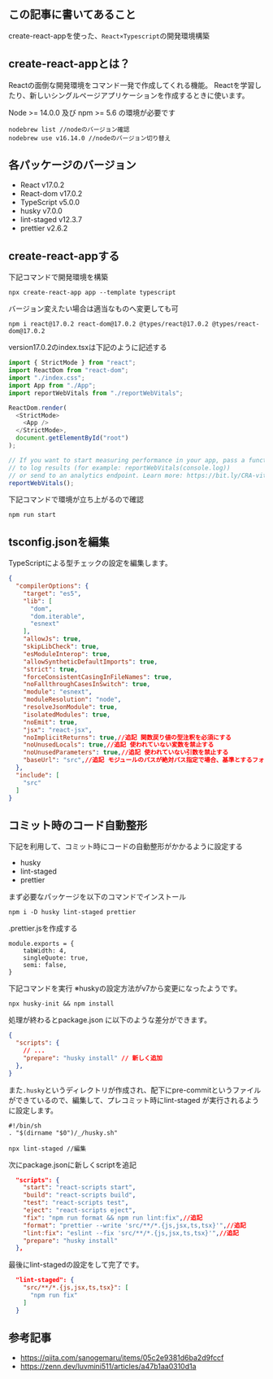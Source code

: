 ## この記事に書いてあること
create-react-appを使った、`React×Typescript`の開発環境構築

## create-react-appとは？
Reactの面倒な開発環境をコマンド一発で作成してくれる機能。
Reactを学習したり、新しいシングルページアプリケーションを作成するときに使います。

Node >= 14.0.0 及び npm >= 5.6 の環境が必要です

```
nodebrew list //nodeのバージョン確認
nodebrew use v16.14.0 //nodeのバージョン切り替え
```

## 各パッケージのバージョン
- React v17.0.2
- React-dom v17.0.2
- TypeScript v5.0.0
- husky v7.0.0
- lint-staged v12.3.7
- prettier v2.6.2

## create-react-appする
下記コマンドで開発環境を構築
```
npx create-react-app app --template typescript
```

バージョン変えたい場合は適当なものへ変更しても可
```
npm i react@17.0.2 react-dom@17.0.2 @types/react@17.0.2 @types/react-dom@17.0.2
```

version17.0.2のindex.tsxは下記のように記述する
```javascript
import { StrictMode } from "react";
import ReactDom from "react-dom";
import "./index.css";
import App from "./App";
import reportWebVitals from "./reportWebVitals";

ReactDom.render(
  <StrictMode>
    <App />
  </StrictMode>,
  document.getElementById("root")
);

// If you want to start measuring performance in your app, pass a function
// to log results (for example: reportWebVitals(console.log))
// or send to an analytics endpoint. Learn more: https://bit.ly/CRA-vitals
reportWebVitals();
```

下記コマンドで環境が立ち上がるので確認
```
npm run start
```

## tsconfig.jsonを編集
TypeScriptによる型チェックの設定を編集します。

```json:tsconfig.json
{
  "compilerOptions": {
    "target": "es5",
    "lib": [
      "dom",
      "dom.iterable",
      "esnext"
    ],
    "allowJs": true,
    "skipLibCheck": true,
    "esModuleInterop": true,
    "allowSyntheticDefaultImports": true,
    "strict": true,
    "forceConsistentCasingInFileNames": true,
    "noFallthroughCasesInSwitch": true,
    "module": "esnext",
    "moduleResolution": "node",
    "resolveJsonModule": true,
    "isolatedModules": true,
    "noEmit": true,
    "jsx": "react-jsx",
    "noImplicitReturns": true,//追記 関数戻り値の型注釈を必須にする
    "noUnusedLocals": true,//追記 使われていない変数を禁止する
    "noUnusedParameters": true,//追記 使われていない引数を禁止する
    "baseUrl": "src",//追記 モジュールのパスが絶対パス指定で場合、基準とするフォルダ
  },
  "include": [
    "src"
  ]
}
```

## コミット時のコード自動整形
下記を利用して、コミット時にコードの自動整形がかかるように設定する

- husky
- lint-staged
- prettier

まず必要なパッケージを以下のコマンドでインストール

```
npm i -D husky lint-staged prettier
```

.prettier.jsを作成する
```
module.exports = {
    tabWidth: 4,
    singleQuote: true,
    semi: false,
}
```

下記コマンドを実行
※huskyの設定方法がv7から変更になったようです。

```
npx husky-init && npm install
```

処理が終わるとpackage.json に以下のような差分ができます。

```json:package.json
{
  "scripts": {
    // ...
    "prepare": "husky install" // 新しく追加
  },
}
```

また`.husky`というディレクトリが作成され、配下にpre-commitというファイルができているので、編集して、プレコミット時にlint-staged が実行されるように設定します。

```
#!/bin/sh
. "$(dirname "$0")/_/husky.sh"

npx lint-staged //編集
```

次にpackage.jsonに新しくscriptを追記

```json:package.json
  "scripts": {
    "start": "react-scripts start",
    "build": "react-scripts build",
    "test": "react-scripts test",
    "eject": "react-scripts eject",
    "fix": "npm run format && npm run lint:fix",//追記
    "format": "prettier --write 'src/**/*.{js,jsx,ts,tsx}'",//追記
    "lint:fix": "eslint --fix 'src/**/*.{js,jsx,ts,tsx}'",//追記
    "prepare": "husky install"
  },
```

最後にlint-stagedの設定をして完了です。

```json:package.json
  "lint-staged": {
    "src/**/*.{js,jsx,ts,tsx}": [
      "npm run fix"
    ]
  }
```

## 参考記事
- https://qiita.com/sanogemaru/items/05c2e9381d6ba2d9fccf
- https://zenn.dev/luvmini511/articles/a47b1aa0310d1a
